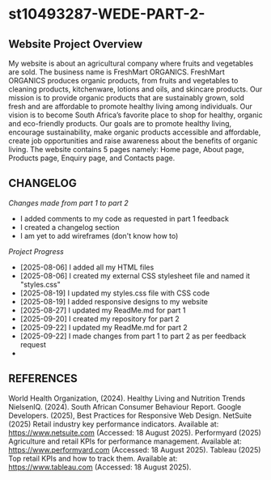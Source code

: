 # st10493287-WEDE-PART-2-

## Website Project Overview

My website is about an agricultural company where fruits and vegetables are sold. The business name is FreshMart ORGANICS. FreshMart ORGANICS produces organic products, from fruits and vegetables to cleaning products, kitchenware, lotions and oils, and skincare products. Our mission is to provide organic products that are sustainably grown, sold fresh and are affordable to promote healthy living among individuals. Our vision is to become South Africa’s favorite place to shop for healthy, organic and eco-friendly products. Our goals are to promote healthy living, encourage sustainability, make organic products accessible and affordable, create job opportunities and raise awareness about the benefits of organic living. The website contains 5 pages namely: Home page, About page, Products page, Enquiry page, and Contacts page. 

## CHANGELOG

*Changes made from part 1 to part 2*
- I added comments to my code as requested in part 1 feedback
- I created a changelog section
- I am yet to add wireframes (don't know how to)
  
*Project Progress*
- [2025-08-06] I added all my HTML files 
- [2025-08-06] I created my external CSS stylesheet file and named it "styles.css"
- [2025-08-19] I updated my styles.css file with CSS code 
- [2025-08-19] I added responsive designs to my website
- [2025-08-27] I updated my ReadMe.md for part 1
- [2025-09-20] I created my repository for part 2
- [2025-09-22] I updated my ReadMe.md for part 2
- [2025-09-22] I made changes from part 1 to part 2 as per feedback request 
-  



## REFERENCES 
World Health Organization, (2024). Healthy Living and Nutrition Trends
NielsenIQ. (2024). South African Consumer Behaviour Report. 
Google Developers. (2025), Best Practices for Responsive Web Design. 
NetSuite (2025) Retail industry key performance indicators. Available at: https://www.netsuite.com (Accessed: 18 August 2025).
Performyard (2025) Agriculture and retail KPIs for performance management. Available at: https://www.performyard.com (Accessed: 18 August 2025).
Tableau (2025) Top retail KPIs and how to track them. Available at: https://www.tableau.com (Accessed: 18 August 2025).
